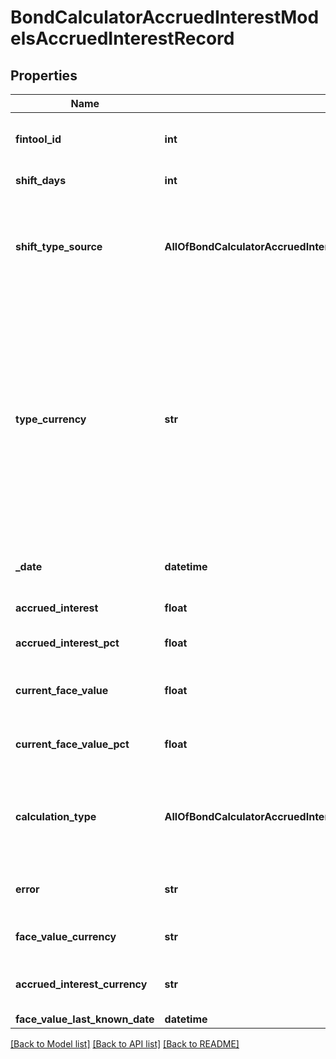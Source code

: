 # BondCalculatorAccruedInterestModelsAccruedInterestRecord

## Properties
Name | Type | Description | Notes
------------ | ------------- | ------------- | -------------
**fintool_id** | **int** | Идентификатор инструмента в базе Интерфакс | [optional] 
**shift_days** | **int** | Число дней смещения | [optional] 
**shift_type_source** | **AllOfBondCalculatorAccruedInterestModelsAccruedInterestRecordShiftTypeSource** | Тип календаря:  - calendar - календарные дни;  - workdays - рабочие дни.  0 &#x3D; Calendar  1 &#x3D; Workdays | [optional] 
**type_currency** | **str** | Код или источник валюты:  - facevalue - используется календарь страны выпуска;  - jurisdiction - используется календарь страны-эмитента валюты номинала инструмента;  - 3-буквенный код валюты ОКВ. | [optional] 
**_date** | **datetime** | Дата, на которую рассчитаны показатели | [optional] 
**accrued_interest** | **float** | НКД в валюте номинала | [optional] 
**accrued_interest_pct** | **float** | НКД в процентах от номинала | [optional] 
**current_face_value** | **float** | Текущий номинал в валюте номинала | [optional] 
**current_face_value_pct** | **float** | Текущий номинал в процентах от номинала | [optional] 
**calculation_type** | **AllOfBondCalculatorAccruedInterestModelsAccruedInterestRecordCalculationType** | Способ вычисления НКД:  - typical - типовой случай;  - null - при ошибке.  0 &#x3D; Typical | [optional] 
**error** | **str** | Текст ошибки при наличии, в остальных случаях null. | [optional] 
**face_value_currency** | **str** | Код валюты номинала по ОКВ | [optional] 
**accrued_interest_currency** | **str** | Код валюты НКД (купонной выплаты) по ОКВ | [optional] 
**face_value_last_known_date** | **datetime** |  | [optional] 

[[Back to Model list]](../README.md#documentation-for-models) [[Back to API list]](../README.md#documentation-for-api-endpoints) [[Back to README]](../README.md)

